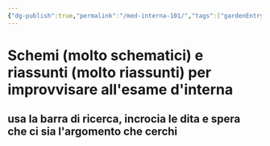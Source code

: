 ```yaml
---
{"dg-publish":true,"permalink":"/med-interna-101/","tags":["gardenEntry"]}
---
```


# Schemi (molto schematici) e riassunti (molto riassunti) per improvvisare all'esame d'interna

## usa la barra di ricerca, incrocia le dita e spera che ci sia l'argomento che cerchi

